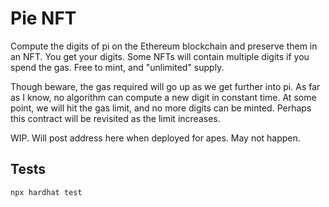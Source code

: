 # Pie NFT

Compute the digits of pi on the Ethereum blockchain and preserve them in an NFT. You get your digits. Some NFTs will contain multiple digits if you spend the gas. Free to mint, and "unlimited" supply.

Though beware, the gas required will go up as we get further into pi. As far as I know, no algorithm can compute a new digit in constant time. At some point, we will hit the gas limit, and no more digits can be minted. Perhaps this contract will be revisited as the limit increases.

WIP. Will post address here when deployed for apes. May not happen.

## Tests

```shell
npx hardhat test
```
